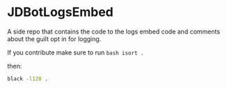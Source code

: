 # JDBotLogsEmbed
A side repo that contains the code to the logs embed code and comments about the guilt opt in for logging.

If you contribute make sure to run ```bash isort .```

then:

```bash
black -l120 .
```
